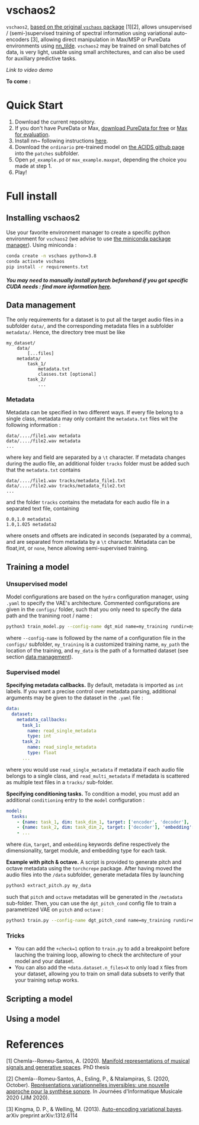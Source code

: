 # vschaos2


`vschaos2`, [based on the original `vschaos` package](https://github.com/domkirke/vschaos) [1][2], allows unsupervised / (semi-)supervised training of spectral information using variational auto-encoders [3], allowing direct manipulation in Max/MSP or PureData environments using [nn_tilde](https://github.com/acids-ircam/nn_tilde). `vschaos2` may be trained on small batches of data, is very light, usable using small architectures, and can also be used for auxiliary predictive tasks.

*Link to video demo*

**To come :**


# Quick Start
1. Download the current repository.
2. If you don't have PureData or Max, [download PureData for free](https://puredata.info/) or [Max for evaluation](https://cycling74.com/downloads).
3. Install nn~ following instructions [here](https://github.com/acids-ircam/).
4. Download the `ordinario` pre-trained model on [the ACIDS github page](acids-ircam.github.io) into the `patches` subfolder.
5. Open `pd_example.pd` or `max_example.maxpat`, depending the choice you made at step 1.
6. Play!


# Full install 
## Installing vschaos2
Use your favorite environment manager to create a specific python environment for `vschaos2` (we advise to use [the miniconda package manager](https://docs.conda.io/en/latest/miniconda.html)). Using miniconda : 
```sh
conda create -n vschaos python=3.8
conda activate vschaos
pip install -r requirements.txt
```
##### You may need to manually install pytorch beforehand if you got specific CUDA needs : find more information [here](https://pytorch.org/).


## Data management
The only requirements for a dataset is to put all the target audio files in a subfolder `data/`, and the corresponding metadata files in a subfolder `metadata/`. Hence, the directory tree must be like 
```
my_dataset/
    data/
        [...files]
    metadata/
        task_1/
            metadata.txt
            classes.txt [optional]
        task_2/
            ...
```
### Metadata
Metadata can be specified in two different ways. If every file belong to a single class, metadata may only containt the `metadata.txt` files wit the following information : 
```
data/..../file1.wav metadata
data/..../file2.wav metadata
...
```
where key and field are separated by a `\t` character. If metadata changes during the audio file, an additional folder `tracks` folder must be added such that the `metadata.txt` contains 
```
data/..../file1.wav tracks/metadata_file1.txt
data/..../file2.wav tracks/metadata_file2.txt
...
```

and the folder `tracks` contains the metadata for each audio file in a separated text file, containing
```
0.0,1.0 metadata1
1.0,1.025 metadata2
```
where onsets and offsets are indicated in seconds (separated by a comma), and are separated from metadata by a `\t` character. Metadata can be float,int, or `none`, hence allowing semi-supervised training.


## Training a model
### Unsupervised model
Model configurations are based on the `hydra` configuration manager, using `.yaml` to specify the VAE's architecture. Commented configurations are given in the `configs/` folder, such that you only need to specify the data path and the tranining root / name : 
```bash
python3 train_model.py --config-name dgt_mid name=my_training rundir=my_path data.dataset.root=my_data
```
where `--config-name` is followed by the name of a configuration file in the `configs/` subfolder, `my_training` is a customized training name, `my_path` the location of the training, and `my_data` is the path of a formatted dataset (see section [data management](#data-management)).

### Supervised model
**Specifying metadata callbacks.** By default, metadata is imported as `int` labels. If you want a precise control over metadata parsing, additional arguments may be given to the dataset in the `.yaml` file : 
```yaml
data:
  dataset:
    metadata_callbacks:
      task_1:
        name: read_single_metadata
        type: int
      task_2:
        name: read_single_metadata
        type: float
      ...
```
where you would use `read_single_metadata` if metadata if each audio file belongs to a single class, and `read_multi_metadata` if metadata is scattered as multiple text files in a `tracks/` sub-folder. 

**Specifying conditioning tasks.** To condition a model, you must add an additional `conditioning` entry to the `model` configuration :
```yaml
model:
  tasks:
    - {name: task_1, dim: task_dim_1, target: ['encoder', 'decoder'], 'embedding': 'OneHot'}
    - {name: task_2, dim: task_dim_2, target: ['decoder'], 'embedding': 'Embedding'}
    - ... 
```
where `dim`, `target`, and `embedding` keywords define respectively the dimensionality, target module, and embedding type for each task. 

**Example with pitch & octave.** A script is provided to generate pitch and octave metadata using the `torchcrepe` package. After having moved the audio files into the `/data` subfolder, generate metadata files by launching
```sh
python3 extract_pitch.py my_data
```
such that `pitch` and `octave` metadatas will be generated in the `/metadata` sub-folder. Then, you can use the `dgt_pitch_cond` config file to train a parametrized VAE on `pitch` and `octave` : 
```sh
python3 train.py --config-name dgt_pitch_cond name=my_training rundir=my_path data.dataset.root=my_data
```

### Tricks
- You can add the `+check=1` option to `train.py` to add a breakpoint before lauching the training loop, allowing to check the architecture of your model and your dataset.
- You can also add the `+data.dataset.n_files=X` to only load `X` files from your dataset, allowing you to train on small data subsets to verify that your training setup works.

## Scripting a model
## Using a model


# References

[1] Chemla--Romeu-Santos, A. (2020). [Manifold representations of musical signals and generative spaces](https://hal.archives-ouvertes.fr/tel-03543235). PhD thesis

[2] Chemla--Romeu-Santos, A., Esling, P., & Ntalampiras, S. (2020, October). [Représentations variationnelles inversibles: une nouvelle approche pour la synthèse sonore](https://hal.archives-ouvertes.fr/hal-03353913). In Journées d'Informatique Musicale 2020 (JIM 2020).

[3] Kingma, D. P., & Welling, M. (2013). [Auto-encoding variational bayes](https://arxiv.org/abs/1312.6114). arXiv preprint arXiv:1312.6114